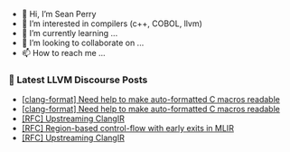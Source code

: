 - 👋 Hi, I’m Sean Perry
- 👀 I’m interested in compilers (c++, COBOL, llvm)
- 🌱 I’m currently learning ...
- 💞️ I’m looking to collaborate on ...
- 📫 How to reach me ...

<!---
s66perry/s66perry is a ✨ special ✨ repository because its `README.md` (this file) appears on your GitHub profile.
You can click the Preview link to take a look at your changes.
--->
### 📕 Latest LLVM Discourse Posts

<!-- DISCOURSE-LLVM:START -->
- [[clang-format] Need help to make auto-formatted C macros readable](https://discourse.llvm.org/t/clang-format-need-help-to-make-auto-formatted-c-macros-readable/77029#post_2)
- [[clang-format] Need help to make auto-formatted C macros readable](https://discourse.llvm.org/t/clang-format-need-help-to-make-auto-formatted-c-macros-readable/77029#post_1)
- [[RFC] Upstreaming ClangIR](https://discourse.llvm.org/t/rfc-upstreaming-clangir/76587?page=3#post_49)
- [[RFC] Region-based control-flow with early exits in MLIR](https://discourse.llvm.org/t/rfc-region-based-control-flow-with-early-exits-in-mlir/76998#post_13)
- [[RFC] Upstreaming ClangIR](https://discourse.llvm.org/t/rfc-upstreaming-clangir/76587?page=3#post_48)
<!-- DISCOURSE-LLVM:END -->
